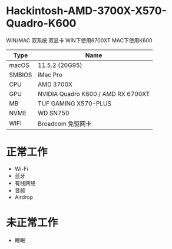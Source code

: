 # Hackintosh-AMD-3700X-X570-Quadro-K600

WIN/MAC 双系统 双显卡
WIN下使用6700XT
MAC下使用K600

| Type          | Name   |
| --------      | -----  |
|macOS          |   11.5.2 (20G95) |
|SMBIOS         |   iMac Pro|
| CPU           |   AMD 3700X |
| GPU           |   NVIDIA Quadro K600 / AMD RX 6700XT  |
| MB            |   TUF GAMING X570-PLUS |
| NVME          |   WD SN750    |
|WIFI           |   Broadcom 免驱网卡 |

# 正常工作

 - Wi-Fi
 - 蓝牙
 - 有线网络
 - 音频
 - Airdrop

# 未正常工作

 - 睡眠

 
